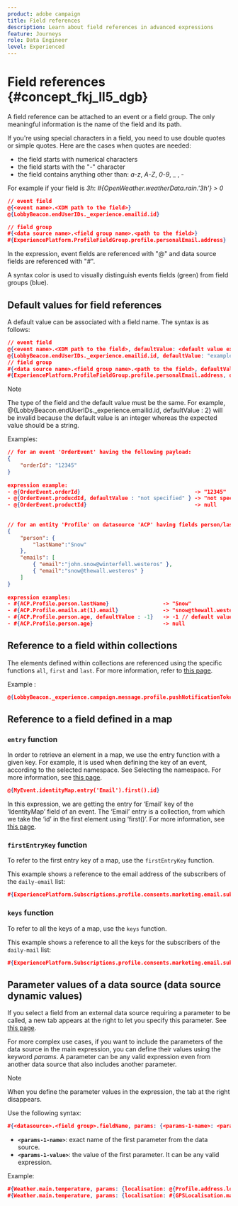 ```yaml
---
product: adobe campaign
title: Field references
description: Learn about field references in advanced expressions
feature: Journeys
role: Data Engineer
level: Experienced
---
```

# Field references {#concept_fkj_ll5_dgb}

A field reference can be attached to an event or a field group. The only meaningful information is the name of the field and its path. 

If you're using special characters in a field, you need to use double quotes or simple quotes. Here are the cases when quotes are needed:

* the field starts with numerical characters
* the field starts with the "-" character
* the field contains anything other than: _a_-_z_, _A_-_Z_, _0_-_9_, _ , _-_

For example if your field is _3h_: _#{OpenWeather.weatherData.rain.'3h'} > 0_

```json
// event field
@{<event name>.<XDM path to the field>}
@{LobbyBeacon.endUserIDs._experience.emailid.id}

// field group
#{<data source name>.<field group name>.<path to the field>}
#{ExperiencePlatform.ProfileFieldGroup.profile.personalEmail.address}
```

In the expression, event fields are referenced with "@" and data source fields are referenced with "#".

A syntax color is used to visually distinguish events fields (green) from field groups (blue).

## Default values for field references

A default value can be associated with a field name. The syntax is as follows:

```json
// event field
@{<event name>.<XDM path to the field>, defaultValue: <default value expression>}
@{LobbyBeacon.endUserIDs._experience.emailid.id, defaultValue: "example@adobe.com"}
// field group
#{<data source name>.<field group name>.<path to the field>, defaultValue: <default value expression>}
#{ExperiencePlatform.ProfileFieldGroup.profile.personalEmail.address, defaultValue: "example@adobe.com"}
```

>[!NOTE]
>
>The type of the field and the default value must be the same. For example, @{LobbyBeacon.endUserIDs._experience.emailid.id, defaultValue : 2} will be invalid because the default value is an integer whereas the expected value should be a string.

Examples:

```json
// for an event 'OrderEvent' having the following payload:
{
    "orderId": "12345"
}
 
expression example:
- @{OrderEvent.orderId}                                    -> "12345"
- @{OrderEvent.producdId, defaultValue : "not specified" } -> "not specified" // default value, productId is not a field present in the payload
- @{OrderEvent.productId}                                  -> null
 
 
// for an entity 'Profile' on datasource 'ACP' having fields person/lastName, with fetched data such as:
{
    "person": {
        "lastName":"Snow"
    },
    "emails": [
        { "email":"john.snow@winterfell.westeros" },
        { "email":"snow@thewall.westeros" }
    ]
}
 
expression examples:
- #{ACP.Profile.person.lastName}                 -> "Snow"
- #{ACP.Profile.emails.at(1).email}              -> "snow@thewall.westeros"
- #{ACP.Profile.person.age, defaultValue : -1}   -> -1 // default value, age is not a field present in the payload
- #{ACP.Profile.person.age}                      -> null
```

## Reference to a field within collections

The elements defined within collections are referenced using the specific functions `all`, `first` and `last`. For more information, refer to [this page](../expression/collection-management-functions.md).

Example :

```json
@{LobbyBeacon._experience.campaign.message.profile.pushNotificationTokens.all()
```

## Reference to a field defined in a map

### `entry` function

In order to retrieve an element in a map, we use the entry function with a given key. For example, it is used when defining the key of an event, according to the selected namespace. See Selecting the namespace. For more information, see [this page](../event/selecting-the-namespace.md).

```json
@{MyEvent.identityMap.entry('Email').first().id}
```

In this expression, we are getting the entry for ‘Email’ key of the ‘IdentityMap’ field of an event. The ‘Email’ entry is a collection, from which we take the ‘id’ in the first element using ‘first()’. For more information, see [this page](../expression/collection-management-functions.md).

### `firstEntryKey` function

To refer to the first entry key of a map, use the `firstEntryKey` function.

This example shows a reference to the email address of the subscribers of the `daily-email` list:

```json
#{ExperiencePlatform.Subscriptions.profile.consents.marketing.email.subscriptions.entry('daily-email').subscribers.firstEntryKey()}
```

### `keys` function

To refer to all the keys of a map, use the `keys` function.

This example shows a reference to all the keys for the subscribers of the `daily-mail` list:

```json
#{ExperiencePlatform.Subscriptions.profile.consents.marketing.email.subscriptions.entry('daily-mail').subscribers.keys()
```

## Parameter values of a data source (data source dynamic values)

If you select a field from an external data source requiring a parameter to be called, a new tab appears at the right to let you specify this parameter. See [this page](../expression/expressionadvanced.md).

For more complex use cases, if you want to include the parameters of the data source in the main expression, you can define their values using the keyword _params_. A parameter can be any valid expression even from another data source that also includes another parameter.

>[!NOTE]
>
>When you define the parameter values in the expression, the tab at the right disappears.

Use the following syntax:

```json
#{<datasource>.<field group>.fieldName, params: {<params-1-name>: <params-1-value>, <params-2-name>: <params-2-value>}}
```

* **`<params-1-name>`**: exact name of the first parameter from the data source.
* **`<params-1-value>`**: the value of the first parameter. It can be any valid expression.

Example:

```json
#{Weather.main.temperature, params: {localisation: @{Profile.address.localisation}}}
#{Weather.main.temperature, params: {localisation: #{GPSLocalisation.main.coordinates, params: {city: @{Profile.address.city}}}}}
```
